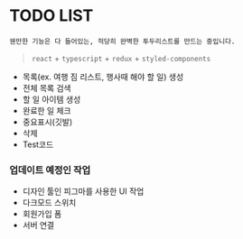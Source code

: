 # TODO LIST

`웬만한 기능은 다 들어있는, 적당히 완벽한 투두리스트를 만드는 중입니다.`

> `react` + `typescript` + `redux` + `styled-components`

- 목록(ex. 여행 짐 리스트, 행사때 해야 할 일) 생성
- 전체 목록 검색
- 할 일 아이템 생성
- 완료한 일 체크
- 중요표시(깃발)
- 삭제
- Test코드

### 업데이트 예정인 작업
- 디자인 툴인 피그마를 사용한 UI 작업
- 다크모드 스위치
- 회원가입 폼
- 서버 연결
